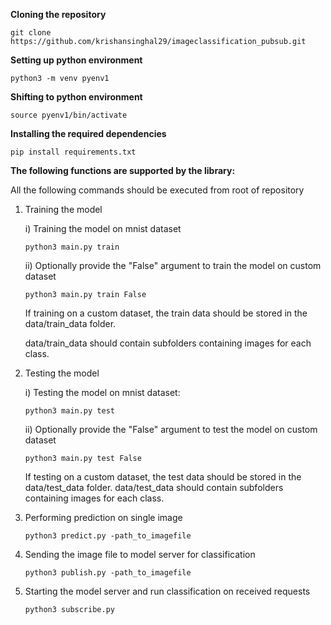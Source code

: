 **Cloning the repository**

`git clone https://github.com/krishansinghal29/imageclassification_pubsub.git`

**Setting up python environment**

`python3 -m venv pyenv1`

**Shifting to python environment**

`source pyenv1/bin/activate`

**Installing the required dependencies**

`pip install requirements.txt`

**The following functions are supported by the library:**

All the following commands should be executed from root of repository

1. Training the model

   i) Training the model on mnist dataset

   `python3 main.py train`

   ii) Optionally provide the "False" argument to train the model on custom dataset

   `python3 main.py train False`

   If training on a custom dataset, the train data should be stored in the data/train_data folder.

   data/train_data should contain subfolders containing images for each class.

2. Testing the model

   i) Testing the model on mnist dataset:

   `python3 main.py test`

   ii) Optionally provide the "False" argument to test the model on custom dataset

   `python3 main.py test False`

   If testing on a custom dataset, the test data should be stored in the data/test_data folder.
   data/test_data should contain subfolders containing images for each class.

3. Performing prediction on single image

   `python3 predict.py -path_to_imagefile`

4. Sending the image file to model server for classification

   `python3 publish.py -path_to_imagefile`

5. Starting the model server and run classification on received requests

   `python3 subscribe.py`
